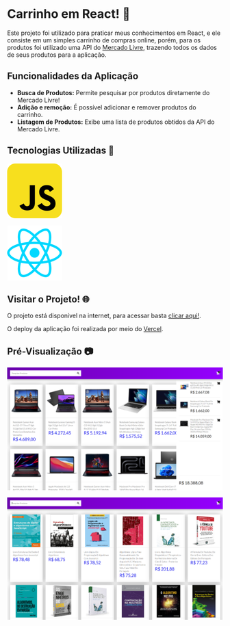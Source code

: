 # Carrinho em React! 🛒

Este projeto foi utilizado para praticar meus conhecimentos em React, e ele consiste em um simples carrinho de compras online, porém, para os produtos foi utilizado uma API do [Mercado Livre](https://www.mercadolivre.com.br/), trazendo todos os dados de seus produtos para a aplicação.

## Funcionalidades da Aplicação

- **Busca de Produtos:** Permite pesquisar por produtos diretamente do Mercado Livre!
- **Adição e remoção:** É possível adicionar e remover produtos do carrinho.
- **Listagem de Produtos:** Exibe uma lista de produtos obtidos da API do Mercado Livre.

## Tecnologias Utilizadas 🧰

![Javascript](ReadmeImages/javascript-svgrepo-com.svg)

![React](ReadmeImages/react-svgrepo-com.svg)

## Visitar o Projeto! 🌐

O projeto está disponível na internet, para acessar basta [clicar aqui!](https://carrinho-react-ten.vercel.app/).

O deploy da aplicação foi realizada por meio do [Vercel](https://vercel.com/).

## Pré-Visualização 📷

![App Screenshot](ReadmeImages/Screenshot_1.png)

![App Screenshot](ReadmeImages/Screenshot_2.png)